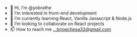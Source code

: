 - 👋 Hi, I’m @yobrathe
- 👀 I’m interested in front-end development
- 🌱 I’m currently learning React, Vanilla Javascript & Node.js
- 💞️ I’m looking to collaborate on React projects
- 📫 How to reach me ...brioechesa32@gmail.com

<!---
yobrathe/yobrathe is a ✨ special ✨ repository because its `README.md` (this file) appears on your GitHub profile.
You can click the Preview link to take a look at your changes.
--->
